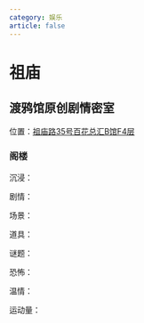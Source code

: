 ```yaml
---
category: 娱乐
article: false
---
```


# 祖庙

## 渡鸦馆原创剧情密室

<span class="icon iconfont icon-locate"></span> 位置：<a href="https://ditu.amap.com/place/B0HDX7AKM7" target="_blank">祖庙路35号百花总汇B馆F4层</a>

### 阁楼

沉浸：<el-rate :model-value="3" disabled text-color="#ff9900" show-score />

剧情：<el-rate :model-value="4" disabled text-color="#ff9900" show-score />

场景：<el-rate :model-value="1" disabled text-color="#ff9900" show-score />

道具：<el-rate :model-value="2" disabled text-color="#ff9900" show-score />

谜题：<el-rate :model-value="3" disabled text-color="#ff9900" show-score />

恐怖：<el-rate :model-value="0" disabled text-color="#ff9900" show-score />

温情：<el-rate :model-value="5" disabled text-color="#ff9900" show-score />

运动量：<el-rate :model-value="0" disabled text-color="#ff9900" show-score />